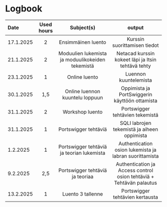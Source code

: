 # Logbook

| Date  | Used hours | Subject(s) |  output |
| :---         |     :---:      |     :---:      |     :---:      |
| 17.1.2025 | 2 | Ensimmäinen luento  | Kurssin suorittamisen tiedot  |
| 21.1.2025 | 2 | Moduulien lukemista ja moduulikokeiden tekemistä  | Netacad kurssin kokeet läpi ja Itsin tehtävä tehty  |
| 23.1.2025 | 1 | Online luento  | Luennon kuuntelemista  |
| 30.1.2025 | 1,5 | Online luennon kuuntelu loppuun  | Oppimista ja PortSwiggerin käyttöön ottamista |
| 31.1.2025 | 2 | Workshop luento  | Portswigger tehtävien tekemistä |
| 31.1.2025 | 1 | Portswigger tehtäviä | SQLI labrojen tekemistä ja aiheen oppimista |
| 1.2.2025 | 1 | Portswigger tehtäviä ja teorian lukemista | Authentication osion lukemista ja labran suorittamista |
| 9.2.2025 | 2,5 | Portswigger tehtäviä ja teoriaa | Authentication ja Access control osion tehtäviä + Tehtävän palautus |
| 13.2.2025 | 1 | Luento 3 tallenne | Portswigger tehtävien kertausta |
